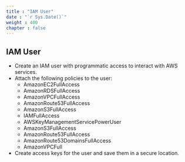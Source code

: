 ```yaml
---
title : "IAM User"
date : "`r Sys.Date()`"
weight : 400
chapter : false
--- 
```


## IAM User
- Create an IAM user with programmatic access to interact with AWS services.
- Attach the following policies to the user:
  - AmazonEC2FullAccess
  - AmazonRDSFullAccess
  - AmazonVPCFullAccess
  - AmazonRoute53FullAccess
  - AmazonS3FullAccess
  - IAMFullAccess
  - AWSKeyManagementServicePowerUser
  - AmazonS3FullAccess
  - AmazonRoute53FullAccess
  - AmazonRoute53DomainsFullAccess
  - AmazonVPCFull
- Create access keys for the user and save them in a secure location.
